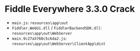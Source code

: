 # Fiddle Everywhere 3.3.0 Crack

- `main.js`: `resources\app\out`
- `Fiddler.WebUi.dll` / `FiddlerBackendSDK.dll`: `resources\app\out\WebServer`
- `main.9c27a5768c5c6da2.js`: `resources\app\out\WebServer\ClientApp\dist`
